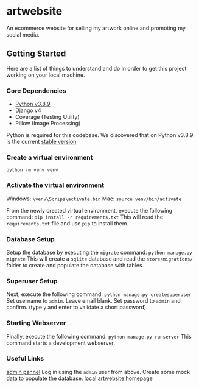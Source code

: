 # artwebsite
An ecommerce website for selling my artwork online and promoting my social media.

## Getting Started
Here are a list of things to understand and do in order to get this project working on your local machine.

### Core Dependencies
- [Python v3.8.9](https://www.python.org/downloads/release/python-389/)
- Django v4
- Coverage (Testing Utility)
- Pillow (Image Processing)

Python is required for this codebase.
We discovered that on Python v3.8.9 is the current [stable version](https://stackoverflow.com/questions/71712258/error-could-not-build-wheels-for-backports-zoneinfo-which-is-required-to-insta)

### Create a virtual environment
`python -m venv venv`

### Activate the virtual environment
Windows:
`\venv\Scrips\activate.bin`
Mac:
`source venv/bin/activate`

From the newly created virtual environment, execute the following command:
`pip install -r requirements.txt`
This will read the `requirements.txt` file and use `pip` to install them.

### Database Setup
Setup the database by executing the `migrate` command:
`python manage.py migrate`
This will create a `sqlite` database and read the `store/migrations/` folder to create and populate the database with tables.

### Superuser Setup
Next, execute the following command:
`python manage.py createsuperuser`
Set username to `admin`.
Leave email blank.
Set password to `admin` and confirm. (type `y` and enter to validate a short password).

### Starting Webserver
Finally, execute the following command:
`python manage.py runserver`
This command starts a development webserver.

### Useful Links
[admin pannel](http://localhost:8000/admin) Log in using the `admin` user from above. Create some mock data to populate the database.
[local artwebsite homepage](http://localhost:8000/)